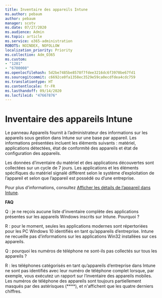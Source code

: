 ```yaml
---
title: Inventaire des appareils Intune
ms.author: pebaum
author: pebaum
manager: scotv
ms.date: 07/27/2020
ms.audience: Admin
ms.topic: article
ms.service: o365-administration
ROBOTS: NOINDEX, NOFOLLOW
localization_priority: Priority
ms.collection: Adm_O365
ms.custom:
- "1281"
- "6700008"
ms.openlocfilehash: 5d2be7485be8578f7fdee3216dc6f3970be67fd1
ms.sourcegitcommit: c6692ce0fa1358ec3529e59ca0ecdfdea4cdc759
ms.translationtype: HT
ms.contentlocale: fr-FR
ms.lasthandoff: 09/14/2020
ms.locfileid: "47667876"
---
```

# <a name="intune-device-inventory"></a>Inventaire des appareils Intune

Le panneau Appareils fournit à l’administrateur des informations sur les appareils sous gestion dans Intune sur une base par appareil. Les informations présentées incluent les éléments suivants : matériel, applications détectées, état de conformité des appareils et état de configuration des appareils.

Les données d’inventaire du matériel et des applications découvertes sont collectées sur un cycle de 7 jours. Les applications et les éléments spécifiques du matériel signalé diffèrent selon le système d’exploitation de l’appareil et selon que l’appareil est possédé ou d’une entreprise.

Pour plus d’informations, consultez [Afficher les détails de l’appareil dans Intune](https://docs.microsoft.com/intune/device-inventory).

**FAQ**

Q : je ne reçois aucune liste d’inventaire complète des applications présentes sur les appareils Windows inscrits sur Intune. Pourquoi ?

R : pour le moment, seules les applications modernes sont répertoriées pour les PC Windows 10 identifiés en tant qu’appareils d’entreprise. Intune ne recueille pas d’informations sur les applications Win32 installées sur ces appareils.

Q : pourquoi les numéros de téléphone ne sont-ils pas collectés sur tous les appareils ?

R : les téléphones catégorisés en tant qu’appareils d’entreprise dans Intune ne sont pas identifiés avec leur numéro de téléphone complet lorsque, par exemple, vous exécutez un rapport sur l’inventaire des appareils mobiles. Les numéros de téléphone des appareils sont toujours partiellement masqués par des astérisques (****), et n'affichent que les quatre derniers chiffres.